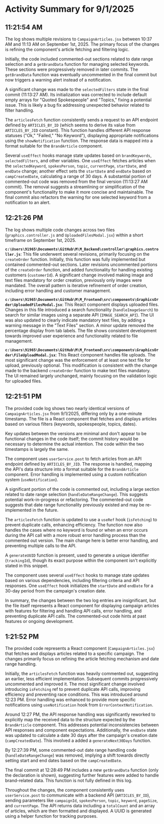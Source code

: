# Activity Summary for 9/1/2025

## 11:21:54 AM
The log shows multiple revisions to `CampaignArticles.jsx` between 10:37 AM and 11:13 AM on September 1st, 2025.  The primary focus of the changes is refining the component's article fetching and filtering logic.

Initially, the code included commented-out sections related to date range selection and a `getBrandData` function for managing selected keywords.  These sections were progressively removed in later commits.  The `getBrandData` function was eventually uncommented in the final commit but now triggers a warning alert instead of a notification.

A significant change was made to the `selectedFilters` state in the final commit (11:13:27 AM).  Its initialization was corrected to include default empty arrays for "Quoted Spokespeople" and "Topics," fixing a potential issue.  This is likely a bug fix addressing unexpected behavior related to filter handling.

The `articlesFetch` function consistently sends a request to an API endpoint defined by `ARTICLES_BY_ID` (which seems to derive its value from `ARTICLES_BY_JID` constant). This function handles different API response statuses ("Ok," "Failed," "No Keyword"), displaying appropriate notifications using the `showNotification` function. The response data is mapped into a format suitable for the `BrandArticle` component.

Several `useEffect` hooks manage state updates based on `brandKeywords`, `selectedFilters`, and other variables. One `useEffect` fetches articles when the `selectedKeyword`, `spokesPerson`, `topic`, `currentPage`, `startDate`, and `endDate` change; another effect sets the `startDate` and `endDate` based on `campCreatedDate`, calculating a range of 30 days.  A substantial portion of commented-out code was removed from the final version (11:13:27 AM commit).  The removal suggests a streamlining or simplification of the component's functionality to make it more concise and maintainable.  The final commit also refactors the warning for one selected keyword from a notification to an alert.


## 12:21:26 PM
The log shows multiple code changes across two files (`graphics.controller.js` and `UploadedFilesModal.jsx`) within a short timeframe on September 1st, 2025.

**`c:\Users\91965\Documents\GitHub\M\M_Backend\controller\graphics.controller.js`**: This file underwent several revisions, primarily focusing on the `createOrder` function.  Initially, this function was fully implemented but contained commented-out sections.  Later revisions  uncommented portions of the `createOrder` function, and added functionality for handling existing customers (`customerId`). A significant change involved making image and text files mandatory for order creation,  previously only images were mandated.  The overall pattern is iterative refinement of order creation, including error handling and customer management.


**`c:\Users\91965\Documents\GitHub\M\M_Frontend\src\components\GraphicsOrder\UploadedFilesModal.jsx`**: This React component displays uploaded files.  Changes in this file introduced a search functionality (`handleImageSearch`) to search for similar images using a separate API (`IMAGE_SEARCH_API`).  The UI was also updated to clearly indicate mandatory text files, by adding a warning message in the "Text Files" section.  A minor update removed the percentage display from tab labels.  The file shows consistent development towards improved user experience and functionality related to file management.


**`c:\Users\91965\Documents\GitHub\M\M_Frontend\src\components\GraphicsOrder\FileUploadModal.jsx`**: This React component handles file uploads. The most significant change was the enforcement of at least one text file for upload, previously optional.  This modification is consistent with the change made to the backend  `createOrder` function to make text files mandatory. The UI remained largely unchanged, mainly focusing on the validation logic for uploaded files.


## 12:21:51 PM
The provided code log shows two nearly identical versions of `CampaignArticles.jsx`  from 9/1/2025, differing only by a one-minute timestamp.  The file is a React component that fetches and displays articles based on various filters (keywords, spokespeople, topics, dates).

Key updates between the versions are minimal and don't appear to be functional changes in the code itself; the commit history would be necessary to determine the actual intention.  The code within the two timestamps is largely the same.

The component uses `userService.post` to fetch articles from an API endpoint defined by `ARTICLES_BY_JID`. The response is handled, mapping the API's data structure into a format suitable for the `BrandArticle` component.  Error handling is implemented using a custom notification system (`useNotification`).

A significant portion of the code is commented out, including a large section related to date range selection (`handleDateRangeChange`).  This suggests potential work-in-progress or refactoring.  The commented-out code suggests that date range functionality previously existed and may be re-implemented in the future.

The `articlesFetch` function is updated to use a `useRef` hook (`isFetching`) to prevent duplicate calls, enhancing efficiency.  The function now also handles the cases where no keyword is found or when an error occurs during the API call with a more robust error handling process than the commented out version.  The main change here is better error handling, and preventing multiple calls to the API.

A `generateUUID` function is present, used to generate a unique identifier (`trackingId`), though its exact purpose within the component isn't explicitly stated in this snippet.

The component uses several `useEffect` hooks to manage state updates based on various dependencies, including filtering criteria and API responses.  One `useEffect` hook initializes the `startDate` and `endDate` for a 30-day period from the campaign's creation date.

In summary, the changes between the two log entries are insignificant, but the file itself represents a React component for displaying campaign articles with features for filtering and handling API calls, error handling, and preventing duplicate API calls.  The commented-out code hints at past features or ongoing development.


## 1:21:52 PM
The provided code represents a React component (`CampaignArticles.jsx`) that fetches and displays articles related to a specific campaign.  The changes primarily focus on refining the article fetching mechanism and date range handling.

Initially, the `articlesFetch` function was heavily commented out, suggesting an earlier, less efficient implementation.  Subsequent commits progressively uncommented and improved it.  The most significant change involved introducing `isFetching` ref to prevent duplicate API calls, improving efficiency and preventing race conditions. This was introduced around  12:23 PM.  Error handling was enhanced to provide more specific notifications using `useNotification` hook from `ErrorContextNotification`.

Around 12:27 PM, the API response handling was significantly reworked to explicitly map the received data to the structure expected by the `BrandArticle` component. This addresses potential inconsistencies between API responses and component expectations.  Additionally, the `endDate` state was updated to calculate a date 30 days after the campaign's creation date (`campCreatedDate`). This involved a added a `generateNext30Days` function.

By 12:27:39 PM, some commented-out date range handling code (`handleDateRangeChange`) was removed, implying a shift towards directly setting start and end dates based on the `campCreatedDate`.

The final commit at 12:28:49 PM includes a new `getBrandData` function (only the declaration is shown), suggesting further features were added to handle brand-related data.  This function is not fully defined in this log.

Throughout the changes, the component consistently uses `userService.post` to communicate with a backend API (`ARTICLES_BY_ID`), sending parameters like `campaignId`, `spokesPerson`, `topic`, `keyword`, `pageSize`, and `currentPage`. The API returns data including a `totalCount` and an array of articles, which are then formatted and displayed.  A UUID is generated using a helper function for tracking purposes.
